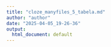 ```yaml
---
title: "cloze_manyfiles_5_tabela.md"
author: "author"
date: "2025-04-05_19-26-36"
output:
  html_document: default
---
```

